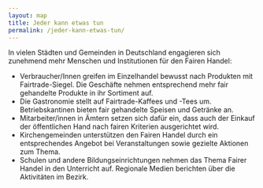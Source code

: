 ```yaml
---
layout: map
title: Jeder kann etwas tun
permalink: /jeder-kann-etwas-tun/
---
```



In vielen Städten und Gemeinden in Deutschland engagieren sich zunehmend mehr Menschen und Institutionen für den Fairen Handel:

* Verbraucher/Innen greifen im Einzelhandel bewusst nach Produkten mit Fairtrade-Siegel. Die Geschäfte nehmen entsprechend mehr fair gehandelte Produkte in ihr Sortiment auf.
* Die Gastronomie stellt auf Fairtrade-Kaffees und -Tees um. Betriebskantinen bieten fair gehandelte Speisen und Getränke an.
* Mitarbeiter/innen in Ämtern setzen sich dafür ein, dass auch der Einkauf der öffentlichen Hand nach fairen Kriterien ausgerichtet wird.
* Kirchengemeinden unterstützen den Fairen Handel durch ein entsprechendes Angebot bei Veranstaltungen sowie gezielte Aktionen zum Thema.
* Schulen und andere Bildungseinrichtungen nehmen das Thema Fairer Handel in den Unterricht auf.
Regionale Medien berichten über die Aktivitäten im Bezirk.